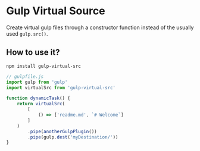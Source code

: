 # Gulp Virtual Source

Create virtual gulp files through a constructor function instead of the usually used `gulp.src()`.


## How to use it?

`npm install gulp-virtual-src`

```js
// gulpfile.js
import gulp from 'gulp'
import virtualSrc from 'gulp-virtual-src'

function dynamicTask() {
    return virtualSrc(
        [
            () => ['readme.md', `# Welcome`]
        ]
    )
        .pipe(anotherGulpPlugin())
        .pipe(gulp.dest('myDestination/'))
}
```